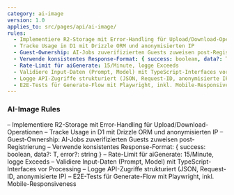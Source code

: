 ```yaml
---
category: ai-image
version: 1.0
applies_to: src/pages/api/ai-image/
rules:
  - Implementiere R2-Storage mit Error-Handling für Upload/Download-Operationen
  - Tracke Usage in D1 mit Drizzle ORM und anonymisierten IP
  - Guest-Ownership: AI-Jobs zuverifizierten Guests zuweisen post-Registrierung
  - Verwende konsistentes Response-Format: { success: boolean, data?: T, error?: string }
  - Rate-Limit für aiGenerate: 15/Minute, logge Exceeds
  - Validiere Input-Daten (Prompt, Model) mit TypeScript-Interfaces vor Processing
  - Logge API-Zugriffe strukturiert (JSON, Request-ID, anonymisierte IP)
  - E2E-Tests für Generate-Flow mit Playwright, inkl. Mobile-Responsiveness
---
```


### AI-Image Rules

– Implementiere R2-Storage mit Error-Handling für Upload/Download-Operationen
– Tracke Usage in D1 mit Drizzle ORM und anonymisierten IP
– Guest-Ownership: AI-Jobs zuverifizierten Guests zuweisen post-Registrierung
– Verwende konsistentes Response-Format: { success: boolean, data?: T, error?: string }
– Rate-Limit für aiGenerate: 15/Minute, logge Exceeds
– Validiere Input-Daten (Prompt, Model) mit TypeScript-Interfaces vor Processing
– Logge API-Zugriffe strukturiert (JSON, Request-ID, anonymisierte IP)
– E2E-Tests für Generate-Flow mit Playwright, inkl. Mobile-Responsiveness